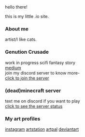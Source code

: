 

hello there!

this is my little .io site.

### About me
artist/I like cats.

### Genution Crusade

work in progress scifi fantasy story<br> 
[medium](https://medium.com/@pratheeksha)<br>
join my discord server to know more-<br>
[click to join the server](https://discord.gg/pJXNr9e)<br>

### (dead)minecraft server 
text me on discord if you want to play<br>
[click to see the server status](https://sparkandflash.aternos.me/)

### My art profiles
[instagram](https://www.instagram.com/spark.and.flash/) [artstation](https://sparkandflash.artstation.com) [artpal](https://www.artpal.com/phegde04) [deviantart](https://www.deviantart.com/sparkandflash)
